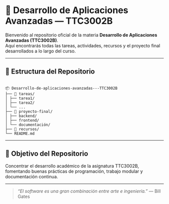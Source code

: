 # 🚀 Desarrollo de Aplicaciones Avanzadas — TTC3002B

Bienvenido al repositorio oficial de la materia **Desarrollo de Aplicaciones Avanzadas (TTC3002B)**.  
Aquí encontrarás todas las tareas, actividades, recursos y el proyecto final desarrollados a lo largo del curso.

---

## 📁 Estructura del Repositorio

```text

📦 Desarrollo-de-aplicaciones-avanzadas---TTC3002B 
├── 📂 tareas/ 
│ ├── tarea1/ 
│ ├── tarea2/ 
│ └── ... 
├── 📂 proyecto-final/ 
│ ├── backend/ 
│ ├── frontend/ 
│ └── documentación/ 
├── 📂 recursos/ 
└── README.md

```
---

## 🎯 Objetivo del Repositorio

Concentrar el desarrollo académico de la asignatura TTC3002B, fomentando buenas prácticas de programación, trabajo modular y documentación continua.

---

> _“El software es una gran combinación entre arte e ingeniería.”_ — Bill Gates
